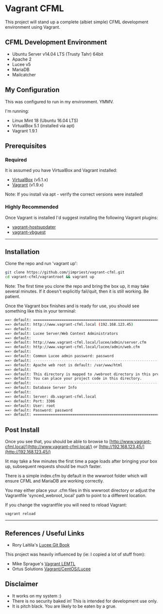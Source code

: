 # Vagrant CFML

This project will stand up a complete (albiet simple) CFML development environment using Vagrant.

## CFML Development Environment

* Ubuntu Server v14.04 LTS (Trusty Tahr) 64bit
* Apache 2
* Lucee v5
* MariaDB
* Mailcatcher

## My Configuration

This was configured to run in my environment. YMMV.

I'm running:

* Linux Mint 18 (Ubuntu 16.04 LTS)
* VirtualBox 5.1 (installed via apt)
* Vagrant 1.9.1

## Prerequisites

### Required

It is assumed you have VirtualBox and Vagrant installed:

* [VirtualBox](https://www.virtualbox.org/) (v5.1.x)
* [Vagrant](https://www.vagrantup.com/downloads.html) (v1.9.x)

Note: If you install via apt - verify the correct versions were installed!

### Highly Recommended

Once Vagrant is installed I'd suggest installing the following Vagrant plugins:

* [vagrant-hostsupdater](https://github.com/cogitatio/vagrant-hostsupdater)
* [vagrant-vbguest](https://github.com/dotless-de/vagrant-vbguest)

---

## Installation

Clone the repo and run 'vagrant up':

```bash
git clone https://github.com/jimpriest/vagrant-cfml.git
cd vagrant-cfml/vagrantroot && vagrant up
```

Note: The first time you clone the repo and bring the box up, it may take several minutes.
If it doesn't explicitly fail/quit, then it is still working. Be patient.

Once the Vagrant box finishes and is ready for use, you should see something like this in your terminal:

```bash
==> default: ========================================================================
==> default: http://www.vagrant-cfml.local (192.168.123.45)
==> default:  
==> default: Lucee Server/Web Context Administrators
==> default:  
==> default: http://www.vagrant-cfml.local/lucee/admin/server.cfm
==> default: http://www.vagrant-cfml.local/lucee/admin/web.cfm
==> default:  
==> default: Common Lucee admin password: password
==> default: -----------------------------------------------------------------------
==> default: Apache web root is default: /var/www/html
==> default:  
==> default: This directory is mapped to /webroot directory in this project (see Vagrantfile)
==> default: You can place your project code in this directory.
==> default: -----------------------------------------------------------------------
==> default: Database Server Info
==> default:  
==> default: Server: db.vagrant-cfml.local
==> default: Port: 3306
==> default: User: root
==> default: Password: password
==> default: ========================================================================
```

## Post Install

Once you see that, you should be able to browse to [http://www.vagrant-cfml.local/](http://www.vagrant-cfml.local/)
or [http://192.168.123.45/](http://192.168.123.45/)

Iit may take a few minutes the first time a page loads after bringing your box up, subsequent requests should be much faster.

There is a simple index.cfm by default in the wwwroot folder which will ensure CFML and MariaDB are working correctly.

You may either place your .cfm files in this wwwroot directory or adjust the Vagrantfile 'synced_webroot_local' path to point to a different location.

If you change the vagrantfile you will need to reload Vagrant:

```
vagrant reload
```

---

## References / Useful Links

* Rory Laitila's [Lucee Git Book](https://rorylaitila.gitbooks.io/lucee/content/vagrant.html)

This project was heavily influenced by (ie: I copied a lot of stuff from):

* Mike Sprague's [Vagrant LEMTL](https://github.com/mikesprague/vagrant-lemtl)
* Ortus Solutions [Vagrant/CentOS/Lucee](https://github.com/Ortus-Solutions/vagrant-centos-lucee)

## Disclaimer

* It works on my system :)
* There is no security baked in! This is intended for development use only.
* It is pitch black. You are likely to be eaten by a grue.